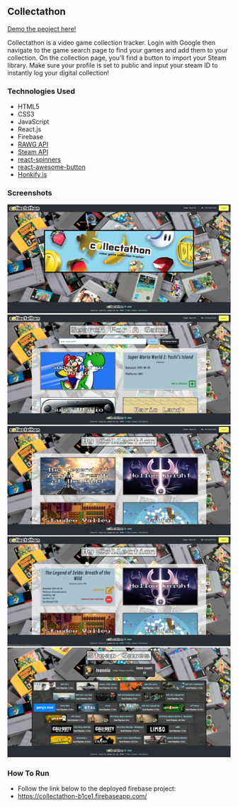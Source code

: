 ## Collectathon

[Demo the peoject here!](https://collectathon-b1ce1.firebaseapp.com/)

Collectathon is a video game collection tracker. Login with Google then navigate to the game search page to find your games and add them to your collection. On the collection page, you'll find a button to import your Steam library. Make sure your profile is set to public and input your steam ID to instantly log your digital collection!

### Technologies Used

* HTML5
* CSS3
* JavaScript
* React.js
* Firebase
* [RAWG API](https://rawg.io/apidocs)
* [Steam API](https://steamcommunity.com/dev)
* [react-spinners](https://www.npmjs.com/package/react-spinners)
* [react-awesome-button](https://github.com/rcaferati/react-awesome-button)
* [Honkify.js](https://honkify.netlify.com/)


### Screenshots
![home page](https://raw.githubusercontent.com/ivannio/collectathon/master/src/screenshots/collectathon-screenshot.png)
![search page](https://raw.githubusercontent.com/ivannio/collectathon/master/src/screenshots/collectathon-search-page.png)
![collection-page](https://raw.githubusercontent.com/ivannio/collectathon/master/src/screenshots/collectathon-collection-screenshot.png)
![card-flip](https://raw.githubusercontent.com/ivannio/collectathon/master/src/screenshots/collectathon-card-flip.png)
![steam](https://raw.githubusercontent.com/ivannio/collectathon/master/src/screenshots/steam-section.png)

### How To Run

* Follow the link below to the deployed firebase project:
* https://collectathon-b1ce1.firebaseapp.com/

